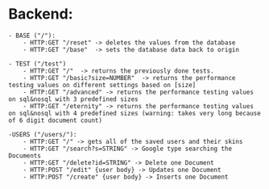 # Backend:
	- BASE ("/"): 	
		- HTTP:GET "/reset" -> deletes the values from the database
		- HTTP:GET "/base"  -> sets the database data back to origin

	- TEST ("/test")
		- HTTP:GET "/"  -> returns the previously done tests.
		- HTTP:GET "/basic?size=NUMBER"  -> returns the performance testing values on different settings based on [size]
		- HTTP:GET "/advanced" -> returns the performance testing values on sql&nosql with 3 predefined sizes
		- HTTP:GET "/eternity" -> returns the performance testing values on sql&nosql with 4 predefined sizes (warning: takes very long because of 6 digit document count)

	-USERS ("/users/"):
		- HTTP:GET "/" -> gets all of the saved users and their skins
		- HTTP:GET "/search?s=STRING" -> Google type searching the Documents
		- HTTP:GET "/delete?id=STRING" -> Delete one Document
		- HTTP:POST "/edit" {user body} -> Updates one Document
		- HTTP:POST "/create" {user body} -> Inserts one Document
		